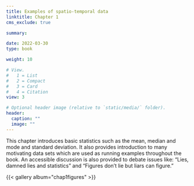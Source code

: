 ```yaml
---
title: Examples of spatio-temporal data 
linktitle: Chapter 1
cms_exclude: true

summary: 

date: 2022-03-30
type: book

weight: 10

# View.
#   1 = List
#   2 = Compact
#   3 = Card
#   4 = Citation
view: 3

# Optional header image (relative to `static/media/` folder).
header:
  caption: ""
  image: ""
---
```


 This chapter introduces basic statistics such as the mean, median and mode and standard deviation. It also provides introduction to many motivating data sets which are used as running examples throughout the book.  An accessible discussion is also provided to debate issues like: “Lies, damned lies and statistics” and “Figures don’t lie but liars can figure.” 
 

{{< gallery album="chap1figures" >}}
